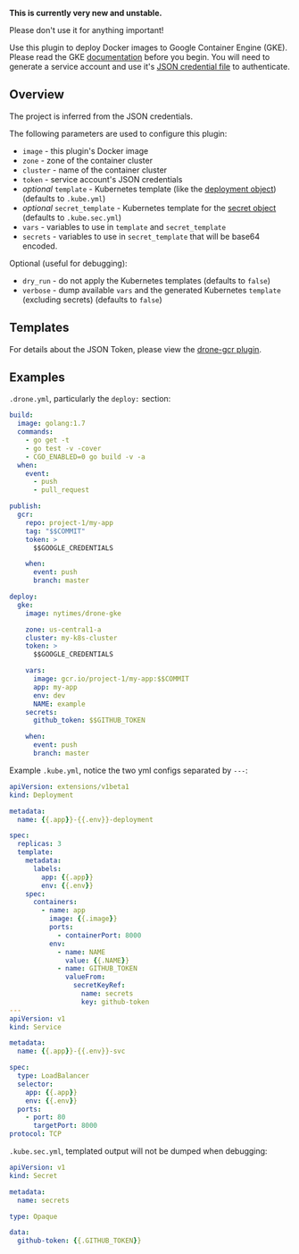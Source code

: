 **This is currently very new and unstable.**

Please don't use it for anything important!

Use this plugin to deploy Docker images to Google Container Engine (GKE).
Please read the GKE [documentation](https://cloud.google.com/container-engine/) before you begin.
You will need to generate a service account and use it's [JSON credential file](https://cloud.google.com/storage/docs/authentication#service_accounts) to authenticate.

## Overview

The project is inferred from the JSON credentials.

The following parameters are used to configure this plugin:

* `image` - this plugin's Docker image
* `zone` - zone of the container cluster
* `cluster` - name of the container cluster
* `token` - service account's JSON credentials
* *optional* `template` - Kubernetes template (like the [deployment object](http://kubernetes.io/docs/user-guide/deployments/)) (defaults to `.kube.yml`)
* *optional* `secret_template` - Kubernetes template for the [secret object](http://kubernetes.io/docs/user-guide/secrets/) (defaults to `.kube.sec.yml`)
* `vars` - variables to use in `template` and `secret_template`
* `secrets` - variables to use in `secret_template` that will be base64 encoded.

Optional (useful for debugging):

* `dry_run` - do not apply the Kubernetes templates (defaults to `false`)
* `verbose` - dump available `vars` and the generated Kubernetes `template` (excluding secrets) (defaults to `false`)

## Templates

For details about the JSON Token, please view the [drone-gcr plugin](https://github.com/drone-plugins/drone-gcr/blob/master/DOCS.md#json-token).

## Examples

`.drone.yml`, particularly the `deploy:` section:
```yml
build:
  image: golang:1.7
  commands:
    - go get -t
    - go test -v -cover
    - CGO_ENABLED=0 go build -v -a
  when:
    event:
      - push
      - pull_request

publish:
  gcr:
    repo: project-1/my-app
    tag: "$$COMMIT"
    token: >
      $$GOOGLE_CREDENTIALS

    when:
      event: push
      branch: master

deploy:
  gke:
    image: nytimes/drone-gke

    zone: us-central1-a
    cluster: my-k8s-cluster
    token: >
      $$GOOGLE_CREDENTIALS

    vars:
      image: gcr.io/project-1/my-app:$$COMMIT
      app: my-app
      env: dev
      NAME: example
    secrets:
      github_token: $$GITHUB_TOKEN

    when:
      event: push
      branch: master
```

Example `.kube.yml`, notice the two yml configs separated by `---`:
```yml
apiVersion: extensions/v1beta1
kind: Deployment

metadata:
  name: {{.app}}-{{.env}}-deployment

spec:
  replicas: 3
  template:
    metadata:
      labels:
        app: {{.app}}
        env: {{.env}}
    spec:
      containers:
        - name: app
          image: {{.image}}
          ports:
            - containerPort: 8000
          env:
            - name: NAME
              value: {{.NAME}}
            - name: GITHUB_TOKEN
              valueFrom:
                secretKeyRef:
                  name: secrets
                  key: github-token
---
apiVersion: v1
kind: Service

metadata:
  name: {{.app}}-{{.env}}-svc

spec:
  type: LoadBalancer
  selector:
    app: {{.app}}
    env: {{.env}}
  ports:
    - port: 80
      targetPort: 8000
protocol: TCP
```

`.kube.sec.yml`, templated output will not be dumped when debugging:
```yml
apiVersion: v1
kind: Secret

metadata:
  name: secrets

type: Opaque

data:
  github-token: {{.GITHUB_TOKEN}}
```
